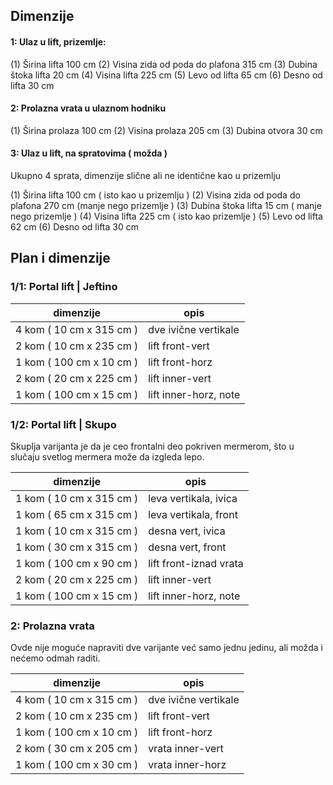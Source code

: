 ## Dimenzije

#### 1: Ulaz u lift, prizemlje:

(1) Širina lifta 100 cm
(2) Visina zida od poda do plafona 315 cm 
(3) Dubina štoka lifta 20 cm
(4) Visina lifta 225 cm
(5) Levo od lifta 65 cm
(6) Desno od lifta 30 cm

#### 2: Prolazna vrata u ulaznom hodniku

(1) Širina prolaza 100 cm
(2) Visina prolaza 205 cm
(3) Dubina otvora 30 cm

#### 3: Ulaz u lift, na spratovima ( možda )

Ukupno 4 sprata, dimenzije slične ali ne identične kao u prizemlju

(1) Širina lifta 100 cm ( isto kao u prizemlju )
(2) Visina zida od poda do plafona 270 cm  (manje nego prizemlje )
(3) Dubina štoka lifta 15 cm ( manje nego prizemlje )
(4) Visina lifta 225 cm ( isto kao prizemlje )
(5) Levo od lifta 62 cm
(6) Desno od lifta 30 cm

## Plan i dimenzije

### 1/1: Portal lift | Jeftino

| dimenzije                | opis                  |
| -                        | -                     |
| 4 kom ( 10 cm x 315 cm ) | dve ivične vertikale  |
| 2 kom ( 10 cm x 235 cm ) | lift front-vert       |
| 1 kom ( 100 cm x 10 cm ) | lift front-horz       |
| 2 kom ( 20 cm x 225 cm ) | lift inner-vert       |
| 1 kom ( 100 cm x 15 cm ) | lift inner-horz, note |

### 1/2: Portal lift | Skupo

Skuplja varijanta je da je ceo frontalni deo pokriven mermerom, što u slučaju svetlog mermera može da izgleda lepo.

| dimenzije                | opis                   |
| -                        | -                      |
| 1 kom ( 10 cm x 315 cm ) | leva vertikala, ivica  |
| 1 kom ( 65 cm x 315 cm ) | leva vertikala, front  |
| 1 kom ( 10 cm x 315 cm ) | desna vert, ivica      |
| 1 kom ( 30 cm x 315 cm ) | desna vert, front      |
| 1 kom ( 100 cm x 90 cm ) | lift front-iznad vrata |
| 2 kom ( 20 cm x 225 cm ) | lift inner-vert        |
| 1 kom ( 100 cm x 15 cm ) | lift inner-horz, note  |

### 2: Prolazna vrata

Ovde nije moguće napraviti dve varijante već samo jednu jedinu, ali možda i nećemo odmah raditi.

| dimenzije                | opis                  |
| -                        | -                     |
| 4 kom ( 10 cm x 315 cm ) | dve ivične vertikale  |
| 2 kom ( 10 cm x 235 cm ) | lift front-vert       |
| 1 kom ( 100 cm x 10 cm ) | lift front-horz       |
| 2 kom ( 30 cm x 205 cm ) | vrata inner-vert       |
| 1 kom ( 100 cm x 30 cm ) | vrata inner-horz  |

<!--stackedit_data:
eyJoaXN0b3J5IjpbMTEwMjg0MTc1MiwtMjA0NDMwNjY0LC05MD
YzMTYxMTZdfQ==
-->